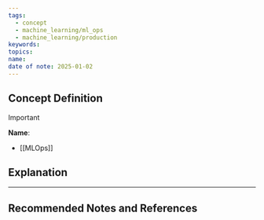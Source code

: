 ```yaml
---
tags:
  - concept
  - machine_learning/ml_ops
  - machine_learning/production
keywords: 
topics: 
name: 
date of note: 2025-01-02
---
```


## Concept Definition

>[!important]
>**Name**: 



- [[MLOps]]


## Explanation





-----------
##  Recommended Notes and References

